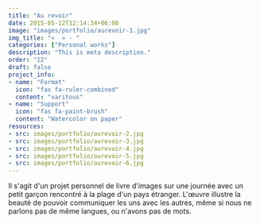 ```yaml
---
title: "Au revoir"
date: 2015-05-12T12:14:34+06:00
image: "images/portfolio/aurevoir-1.jpg"
img_title: "«  » - "
categories: ["Personal works"]
description: "This is meta description."
order: "12"
draft: false
project_info:
- name: "Format"
  icon: "fas fa-ruler-combined"
  content: "varitous"
- name: "Support"
  icon: "fas fa-paint-brush"
  content: "Watercolor on paper"
resources:
- src: images/portfolio/aurevoir-2.jpg
- src: images/portfolio/aurevoir-3.jpg
- src: images/portfolio/aurevoir-4.jpg
- src: images/portfolio/aurevoir-5.jpg
- src: images/portfolio/aurevoir-6.jpg
---
```


Il s'agit d'un projet personnel de livre d'images sur une journée avec un petit garçon rencontré à la plage d'un pays étranger.
L'œuvre illustre la beauté de pouvoir communiquer les uns avec les autres, même si nous ne parlons pas de même langues, ou n'avons pas de mots.

